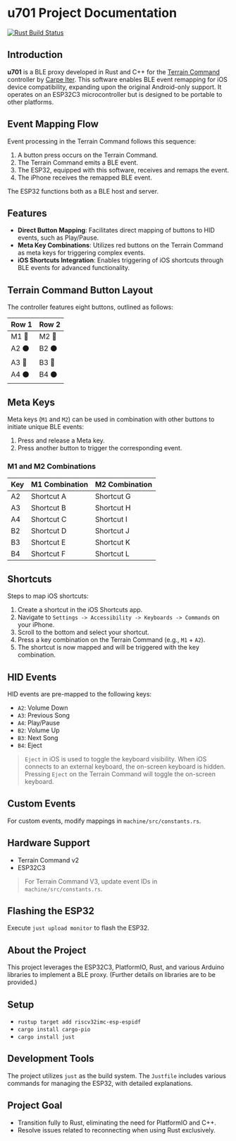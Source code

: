 # u701 Project Documentation

[![Rust Build Status](https://github.com/oleander/u701/actions/workflows/rust.yml/badge.svg)](https://github.com/oleander/u701/actions/workflows/rust.yml)

## Introduction

**u701** is a BLE proxy developed in Rust and C++ for the [Terrain Command](https://carpe-iter.com/support/rally-command-getting-started/) controller by [Carpe Iter](https://carpe-iter.com). This software enables BLE event remapping for iOS device compatibility, expanding upon the original Android-only support. It operates on an ESP32C3 microcontroller but is designed to be portable to other platforms.

## Event Mapping Flow

Event processing in the Terrain Command follows this sequence:

1. A button press occurs on the Terrain Command.
2. The Terrain Command emits a BLE event.
3. The ESP32, equipped with this software, receives and remaps the event.
4. The iPhone receives the remapped BLE event.

The ESP32 functions both as a BLE host and server.

## Features

- **Direct Button Mapping**: Facilitates direct mapping of buttons to HID events, such as Play/Pause.
- **Meta Key Combinations**: Utilizes red buttons on the Terrain Command as meta keys for triggering complex events.
- **iOS Shortcuts Integration**: Enables triggering of iOS shortcuts through BLE events for advanced functionality.

## Terrain Command Button Layout

The controller features eight buttons, outlined as follows:

| Row 1                  | Row 2                  |
| ---------------------- | ---------------------- |
| M1 :red_circle:        | M2 :red_circle:        |
| A2 :black_circle:      | B2 :black_circle:      |
| A3 :large_blue_circle: | B3 :large_blue_circle: |
| A4 :black_circle:      | B4 :black_circle:      |

## Meta Keys

Meta keys (`M1` and `M2`) can be used in combination with other buttons to initiate unique BLE events:

1. Press and release a Meta key.
2. Press another button to trigger the corresponding event.

### M1 and M2 Combinations

| Key | M1 Combination | M2 Combination |
| --- | -------------- | -------------- |
| A2  | Shortcut A     | Shortcut G     |
| A3  | Shortcut B     | Shortcut H     |
| A4  | Shortcut C     | Shortcut I     |
| B2  | Shortcut D     | Shortcut J     |
| B3  | Shortcut E     | Shortcut K     |
| B4  | Shortcut F     | Shortcut L     |

## Shortcuts

Steps to map iOS shortcuts:

1. Create a shortcut in the iOS Shortcuts app.
2. Navigate to `Settings -> Accessibility -> Keyboards -> Commands` on your iPhone.
3. Scroll to the bottom and select your shortcut.
4. Press a key combination on the Terrain Command (e.g., `M1` + `A2`).
5. The shortcut is now mapped and will be triggered with the key combination.

## HID Events

HID events are pre-mapped to the following keys:

- `A2`: Volume Down
- `A3`: Previous Song
- `A4`: Play/Pause
- `B2`: Volume Up
- `B3`: Next Song
- `B4`: Eject

> `Eject` in iOS is used to toggle the keyboard visibility. When iOS connects to an external keyboard, the on-screen keyboard is hidden. Pressing `Eject` on the Terrain Command will toggle the on-screen keyboard.

## Custom Events

For custom events, modify mappings in `machine/src/constants.rs`.

## Hardware Support

- Terrain Command v2
- ESP32C3

> For Terrain Command V3, update event IDs in `machine/src/constants.rs`.

## Flashing the ESP32

Execute `just upload monitor` to flash the ESP32.

## About the Project

This project leverages the ESP32C3, PlatformIO, Rust, and various Arduino libraries to implement a BLE proxy. (Further details on libraries are to be provided.)

## Setup

* `rustup target add riscv32imc-esp-espidf`
* `cargo install cargo-pio`
* `cargo install just`

## Development Tools

The project utilizes `just` as the build system. The `Justfile` includes various commands for managing the ESP32, with detailed explanations.

## Project Goal

- Transition fully to Rust, eliminating the need for PlatformIO and C++.
- Resolve issues related to reconnecting when using Rust exclusively.
